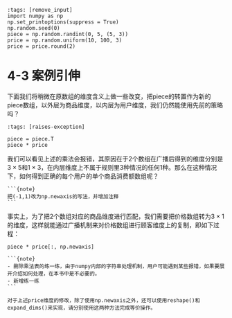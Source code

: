 ```{code-cell} ipython3
:tags: [remove_input]
import numpy as np
np.set_printoptions(suppress = True)
np.random.seed(0)
piece = np.random.randint(0, 5, (5, 3))
price = np.random.uniform(10, 100, 3)
price = price.round(2)
```

# 4-3 案例引伸

下面我们将稍微在原数组的维度含义上做一些改变，把piece的转置作为新的piece数组，以外层为商品维度，以内层为用户维度，我们仍然能使用先前的策略吗？

```{code-cell} ipython3
:tags: [raises-exception]

piece = piece.T
piece * price
```

我们可以看见上述的乘法会报错，其原因在于2个数组在广播后得到的维度分别是$3\times 5$和$1\times 3$，在内层维度上不属于规则里3种情况的任何1种。那么在这种情况下，如何得到正确的每个用户的单个商品消费额数组呢？

````{margin}
```{note}
把(-1,1)改为np.newaxis的写法，并增加注释
```
````

事实上，为了把2个数组对应的商品维度进行匹配，我们需要把价格数组转为$3\times 1$的维度，这样就能通过广播机制来对价格数组进行顾客维度上的复制，即如下过程：

```{code-cell} ipython3
piece * price[:, np.newaxis]
```

````{margin}
```{note}
- 删除乘法表的练一练，由于numpy内部的字符串处理机制，用户可能遇到某些报错，如果要展开介绍如何处理，在本书中是不必要的。
- 新增练一练
```
````

```{admonition} 练一练
对于上述price维度的修改，除了使用np.newaxis之外，还可以使用reshape()和expand_dims()来实现，请分别使用这两种方法完成等价操作。
```
